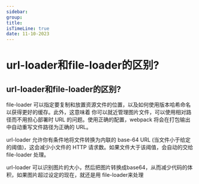 ```yaml
---
sidebar:
group:
title: 
isTimeLine: true
date: 11-10-2023
---
```

# url-loader和file-loader的区别?

## url-loader和file-loader的区别?

file-loader 可以指定要复制和放置资源文件的位置，以及如何使用版本哈希命名以获得更好的缓存。此外，这意味着 你可以就近管理图片文件，可以使用相对路径而不用担心部署时 URL 的问题。使用正确的配置，webpack 将会在打包输出中自动重写文件路径为正确的 URL。


url-loader 允许你有条件地将文件转换为内联的 base-64 URL (当文件小于给定的阈值)，这会减少小文件的 HTTP 请求数。如果文件大于该阈值，会自动的交给 file-loader 处理。

url-loader 可以识别图片的大小，然后把图片转换成base64，从而减少代码的体积，如果图片超过设定的现在，就还是用 file-loader来处理




